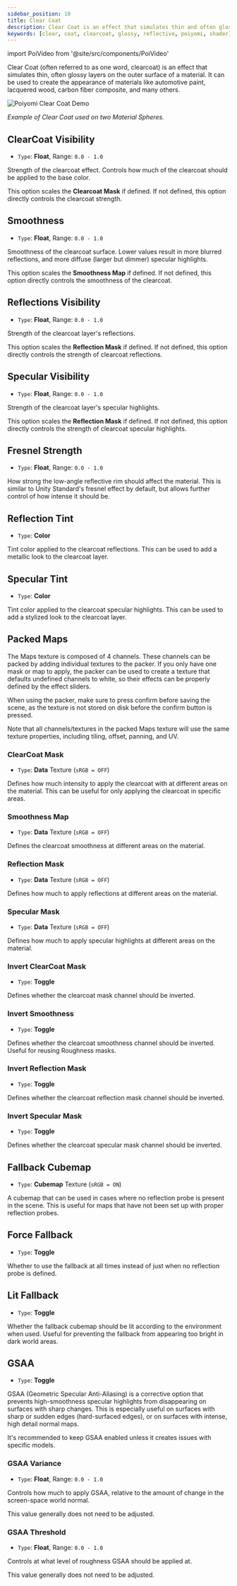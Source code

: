 ```yaml
---
sidebar_position: 10
title: Clear Coat
description: Clear Coat is an effect that simulates thin and often glossy layers on the outer surface of a Material. It is used to simulate the appearance of automotive paint, lacquered wood, carbon fiber, and many others.
keywords: [clear, coat, clearcoat, glossy, reflective, poiyomi, shader]
---
```

import PoiVideo from '@site/src/components/PoiVideo'

Clear Coat (often referred to as one word, clearcoat) is an effect that simulates thin, often glossy layers on the outer surface of a material. It can be used to create the appearance of materials like automotive paint, lacquered wood, carbon fiber composite, and many others.

<a>
<img src="/img/shading/PoiClearCoatDemo.png" alt="Poiyomi Clear Coat Demo"/>
</a>

*Example of Clear Coat used on two Material Spheres.*

## ClearCoat Visibility

- `Type`: **Float**, Range: `0.0 - 1.0`

Strength of the clearcoat effect. Controls how much of the clearcoat should be applied to the base color. 

This option scales the **Clearcoat Mask** if defined. If not defined, this option directly controls the clearcoat strength.

## Smoothness

- `Type`: **Float**, Range: `0.0 - 1.0`

Smoothness of the clearcoat surface. Lower values result in more blurred reflections, and more diffuse (larger but dimmer) specular highlights.

This option scales the **Smoothness Map** if defined. If not defined, this option directly controls the smoothness of the clearcoat.

## Reflections Visibility

- `Type`: **Float**, Range: `0.0 - 1.0`

Strength of the clearcoat layer's reflections.

This option scales the **Reflection Mask** if defined. If not defined, this option directly controls the strength of clearcoat reflections.

## Specular Visibility

- `Type`: **Float**, Range: `0.0 - 1.0`

Strength of the clearcoat layer's specular highlights.

This option scales the **Reflection Mask** if defined. If not defined, this option directly controls the strength of clearcoat specular highlights.

## Fresnel Strength

- `Type`: **Float**, Range: `0.0 - 1.0`

How strong the low-angle reflective rim should affect the material. This is similar to Unity Standard's fresnel effect by default, but allows further control of how intense it should be.

## Reflection Tint

- `Type`: **Color**

Tint color applied to the clearcoat reflections. This can be used to add a metallic look to the clearcoat layer.

## Specular Tint

- `Type`: **Color**

Tint color applied to the clearcoat specular highlights. This can be used to add a stylized look to the clearcoat layer.

## Packed Maps

The Maps texture is composed of 4 channels. These channels can be packed by adding individual textures to the packer. If you only have one mask or map to apply, the packer can be used to create a texture that defaults undefined channels to white, so their effects can be properly defined by the effect sliders. 

When using the packer, make sure to press confirm before saving the scene, as the texture is not stored on disk before the confirm button is pressed.

Note that all channels/textures in the packed Maps texture will use the same texture properties, including tiling, offset, panning, and UV.

### ClearCoat Mask

- `Type`: **Data** Texture (`sRGB = OFF`)

Defines how much intensity to apply the clearcoat with at different areas on the material. This can be useful for only applying the clearcoat in specific areas.

### Smoothness Map

- `Type`: **Data** Texture (`sRGB = OFF`)

Defines the clearcoat smoothness at different areas on the material.

### Reflection Mask

- `Type`: **Data** Texture (`sRGB = OFF`)

Defines how much to apply reflections at different areas on the material.

### Specular Mask

- `Type`: **Data** Texture (`sRGB = OFF`)

Defines how much to apply specular highlights at different areas on the material.

### Invert ClearCoat Mask

- `Type`: **Toggle**

Defines whether the clearcoat mask channel should be inverted.

### Invert Smoothness

- `Type`: **Toggle**

Defines whether the clearcoat smoothness channel should be inverted. Useful for reusing Roughness masks.

### Invert Reflection Mask

- `Type`: **Toggle**

Defines whether the clearcoat reflection mask channel should be inverted.

### Invert Specular Mask

- `Type`: **Toggle**

Defines whether the clearcoat specular mask channel should be inverted.

## Fallback Cubemap

- `Type`: **Cubemap** Texture (`sRGB = ON`)

A cubemap that can be used in cases where no reflection probe is present in the scene. This is useful for maps that have not been set up with proper reflection probes.

## Force Fallback

- `Type`: **Toggle**

Whether to use the fallback at all times instead of just when no reflection probe is defined.

## Lit Fallback

- `Type`: **Toggle**

Whether the fallback cubemap should be lit according to the environment when used. Useful for preventing the fallback from appearing too bright in dark world areas.

## GSAA

- `Type`: **Toggle**

GSAA (Geometric Specular Anti-Aliasing) is a corrective option that prevents high-smoothness specular highlights from disappearing on surfaces with sharp changes. This is especially useful on surfaces with sharp or sudden edges (hard-surfaced edges), or on surfaces with intense, high detail normal maps.

It's recommended to keep GSAA enabled unless it creates issues with specific models.

### GSAA Variance

- `Type`: **Float**, Range: `0.0 - 1.0`

Controls how much to apply GSAA, relative to the amount of change in the screen-space world normal.

This value generally does not need to be adjusted.

### GSAA Threshold

- `Type`: **Float**, Range: `0.0 - 1.0`

Controls at what level of roughness GSAA should be applied at.

This value generally does not need to be adjusted.
